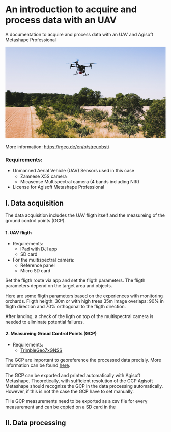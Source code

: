 # An introduction to acquire and process data with an UAV
A documentation to acquire and process data with an UAV and Agisoft Metashape Professional


<img src="images/Image_UAV_rgeo_crop.jpg"
     alt="rgeo UAV"/>


More information: https://rgeo.de/en/p/streuobst/

### Requirements:
- Unmanned Aerial Vehicle (UAV)
     Sensors used in this case
     - Zamnese X5S camera
     - Micasense Multispectral camera (4 bands including NIR)
- License for Agisoft Metashape Professional


## I. Data acquisition
The data acquisition includes the UAV fligth itself and the measureing of the ground control points (GCP).

#### 1. UAV fligth
- Requirements:
     - iPad with DJI app
     - SD card
- For the multispectral camera:
     - Reference panel
     - Micro SD card
     
Set the fligth route via app and set the fligth parameters. The fligth parameters depend on the target area and objects.

Here are some fligth parameters based on the experiences with monitoring orchards.
Fligth heigth: 30m or with high trees 35m
Image overlaps: 90% in fligth direction and 70% orthogonal to the fligth direction.

After landing, a check of the ligth on top of the multispectral camera is needed to eliminate potential failures.




#### 2. Measureing Groud Control Points (GCP)
- Requirements:
     - [TrimbleGeo7xGNSS](https://geospatial.trimble.com/products-and-solutions/geo-7x-gnss)

The GCP are important to georeference the processed data precisly. 
More information can be found [here](https://www.dronedeploy.com/blog/what-are-ground-control-points-gcps/).

The GCP can be exported and printed automatically with Agisoft Metashape.
Theoretically, with sufficient resolution of the GCP Agisoft Metashape should recognize the GCP in the data processing automatically. However, if this is not the case the GCP have to set manually.

THe GCP measurements need to be exported as a csv file for every measurement and can be copied on a SD card in the 




## II. Data processing



